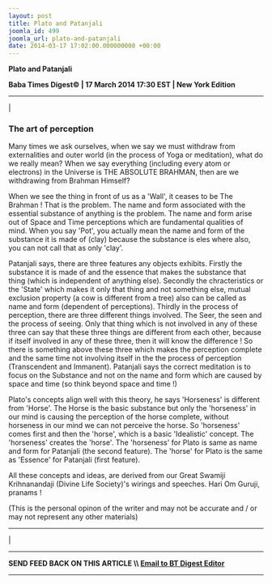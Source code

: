 ```yaml
---
layout: post
title: Plato and Patanjali
joomla_id: 499
joomla_url: plato-and-patanjali
date: 2014-03-17 17:02:00.000000000 +00:00
---
```

 **Plato and Patanjali**

**Baba Times Digest© | 17 March 2014 17:30 EST | New York Edition**

* * *

| 

### The art of perception

Many times we ask ourselves, when we say we must withdraw from externalities and outer world (in the process of Yoga or meditation), what do we really mean? When we say everything (including every atom or electrons) in the Universe is THE ABSOLUTE BRAHMAN, then are we withdrawing from Brahman Himself?

When we see the thing in front of us as a 'Wall', it ceases to be The Brahman ! That is the problem. The name and form associated with the essential substance of anything is the problem. The name and form arise out of Space and Time perceptions which are fundamental qualities of mind. When you say 'Pot', you actually mean the name and form of the substance it is made of (clay) because the substance is eles where also, you can not call that as only 'clay'.

Patanjali says, there are three features any objects exhibits. Firstly the substance it is made of and the essence that makes the substance that thing (which is independent of anything else). Secondly the chracteristics or the 'State' which makes it only that thing and not something else, mutual exclusion property (a cow is different from a tree) also can be called as name and form (dependent of perceptions). Thirdly in the process of perception, there are three different things involved. The Seer, the seen and the process of seeing. Only that thing which is not involved in any of these three can say that these three things are different from each other, because if itself involved in any of these three, then it will know the difference ! So there is something above these three which makes the perception complete and the same time not involving itself in the the process of perception (Transcendent and Immanent). Patanjali says the correct meditation is to focus on the Substance and not on the name and form which are caused by space and time (so think beyond space and time !)

Plato's concepts align well with this theory, he says 'Horseness' is different from 'Horse'. The Horse is the basic substance but only the 'horseness' in our mind is causing the perception of the horse complete, without horseness in our mind we can not perceive the horse. So 'horseness' comes first and then the 'horse', which is a basic 'Idealistic' concept. The 'horseness' creates the 'horse'. The 'horseness' for Plato is same as name and form for Patanjali (the second feature). The 'horse' for Plato is the same as 'Essence' for Patanjali (first feature).

All these concepts and ideas, are derived from our Great Swamiji Krihnanandaji (Divine Life Society)'s wirings and speeches. Hari Om Guruji, pranams !

(This is the personal opinon of the writer and may not be accurate and / or may not represent any other materials)  
****
 |



* * *

**SEND FEED BACK ON THIS ARTICLE \\\ [Email to BT Digest Editor](mailto:thebabatimes@gmail.com)**

* * *



